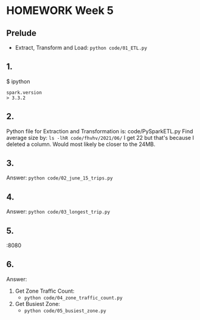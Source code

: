 # HOMEWORK Week 5

## Prelude
- Extract, Transform and Load:
    `python code/01_ETL.py`

## 1.
$ ipython
```
spark.version
> 3.3.2
```

## 2.
Python file for Extraction and Transformation is: code/PySparkETL.py
Find average size by: `ls -lhR code/fhvhv/2021/06/`
I get 22 but that's because I deleted a column. Would most likely be closer to the 24MB.

## 3.
Answer: `python code/02_june_15_trips.py`


## 4.
Answer: `python code/03_longest_trip.py`

## 5.
:8080

## 6.
Answer:
1. Get Zone Traffic Count:
    - `python code/04_zone_traffic_count.py`
2. Get Busiest Zone:
    - `python code/05_busiest_zone.py`
